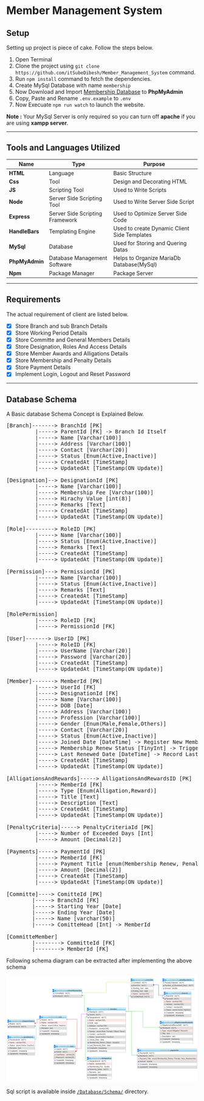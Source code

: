 # __Member Management System__

## __Setup__ 
Setting up project is piece of cake. Follow the steps below.

1. Open Terminal
1. Clone the project using `git clone https://github.com/itSubeDibesh/Member_Management_System` command.
1. Run `npm install` command to fetch the dependencies.
1. Create MySql Database with name `membership`
1. Now Download and Import [Membership Database](./Database/Schema/membership.sql) to __PhpMyAdmin__
1. Copy, Paste and Rename `.env.example` to `.env`
1. Now Execuate `npm run watch` to launch the website.

__Note :__ Your MySql Server is only required so you can turn off __apache__ if you are using __xampp server__.
___
## __Tools and Languages Utilized__
| Name       	| Type                            	| Purpose                                      	|
|------------	|---------------------------------	|----------------------------------------------	|
| __HTML__       	| Language                        	| Basic Structure                              	|
| __Css__        	| Tool                            	| Design and Decorating HTML                   	|
| __JS__         	| Scripting Tool                  	| Used to Write Scripts                        	|
| __Node__       	| Server Side Scripting Tool      	| Used to Write Server Side Script             	|
| __Express__    	| Server Side Scripting Framework 	| Used to Optimize Server Side Code            	|
| __HandleBars__ 	| Templating Engine               	| Used to create Dynamic Client Side Templates 	|
| __MySql__      	| Database                        	| Used for Storing and Quering Datas           	|
| __PhpMyAdmin__ 	| Database Management Software    	| Helps to Organize MariaDb Database(MySql)    	|
| __Npm__        	| Package Manager                 	| Package Server                               	|

___

 ## __Requirements__
 The actual requirement of client are listed below.
 - [X] Store Branch and sub Branch Details
 - [X] Store Working Period Details
 - [X] Store Committe and General Members Details
 - [X] Store Designation, Roles And Access Details
 - [X] Store Member Awards and Alligations Details
 - [X] Store Membership and Penalty Details
 - [X] Store Payment Details
 - [X] Implement Login, Logout and Reset Password
___
## __Database Schema__
A Basic database Schema Concept is Explained Below.
<pre>
[Branch]-------> BranchId [PK]
         |-----> ParentId [FK] -> Branch Id Itself
         |-----> Name [Varchar(100)]
         |-----> Address [Varchar(100)]
         |-----> Contact [Varchar(20)]
         |-----> Status [Enum(Active,Inactive)]
         |-----> CreatedAt [TimeStamp]
         |-----> UpdatedAt [TimeStamp(ON Update)]

[Designation]--> DesignationId [PK]
         |-----> Name [Varchar(100)]
         |-----> Membership Fee [Varchar(100)]
         |-----> Hirachy Value [int(8)]
         |-----> Remarks [Text]
         |-----> CreatedAt [TimeStamp]
         |-----> UpdatedAt [TimeStamp(ON Update)]

[Role]---------> RoleID [PK]
         |-----> Name [Varchar(100)]
         |-----> Status [Enum(Active,Inactive)]
         |-----> Remarks [Text]
         |-----> CreatedAt [TimeStamp]
         |-----> UpdatedAt [TimeStamp(ON Update)]

[Permission]---> PermissionId [PK]
         |-----> Name [Varchar(100)]
         |-----> Status [Enum(Active,Inactive)]
         |-----> Remarks [Text]
         |-----> CreatedAt [TimeStamp]
         |-----> UpdatedAt [TimeStamp(ON Update)]

[RolePermission]
         |-----> RoleID [FK]
         |-----> PermissionId [FK]

[User]-------> UserID [PK]
         |-----> RoleID [FK]
         |-----> UserName [Varchar(20)]
         |-----> Password [Varchar(20)]
         |-----> CreatedAt [TimeStamp]
         |-----> UpdatedAt [TimeStamp(ON Update)]

[Member]-------> MemberId [PK]
         |-----> UserId [FK]
         |-----> DesignationId [FK]
         |-----> Name [Varchar(100)]
         |-----> DOB [Date]
         |-----> Address [Varchar(100)]
         |-----> Profession [Varchar(100)]
         |-----> Gender [Enum(Male,Female,Others)]
         |-----> Contact [Varchar(20)]
         |-----> Status [Enum(Active,Inactive)]
         |-----> Joined Date [DateTime] -> Register New Membeship
         |-----> Membership Renew Status [TinyInt] -> Trigger when MemberShip Renews 
         |-----> Last Renewed Date [DateTime] -> Record Last Renewed Date
         |-----> CreatedAt [TimeStamp]
         |-----> UpdatedAt [TimeStamp(ON Update)]

[AlligationsAndRewards]-----> AlligationsAndRewardsID [PK]
         |-----> MemberId [FK]
         |-----> Type [Enum(Alligation,Reward)]
         |-----> Title [Text]
         |-----> Description [Text]
         |-----> CreatedAt [TimeStamp]
         |-----> UpdatedAt [TimeStamp(ON Update)]

[PenaltyCriteria]-----> PenaltyCriteriaId [PK]
         |-----> Number of Exceeded Days [Int]
         |-----> Amount [Decimal(2)]

[Payments]-----> PaymentId [PK]
         |-----> MemberId [FK]
         |-----> Payment Title [enum(Membership Renew, Penalty, New Membership)]
         |-----> Amount [Decimal(2)]
         |-----> CreatedAt [TimeStamp]
         |-----> UpdatedAt [TimeStamp(ON Update)]

[Committe]----> ComitteId [PK]
        |-----> BranchId [FK]
        |-----> Starting Year [Date]
        |-----> Ending Year [Date]
        |-----> Name [varchar(50)]
        |-----> ComitteHead [Int] -> MemberId

[CommitteMember]
        |--------> CommitteId [FK]
        |--------> MemberId [FK]
</pre>

Following schema diagram can be extracted after implementing the above schema

<img src="./Database/Schema/Schema Diagram.png">

Sql script is available inside [`/Database/Schema/`](./Database/Schema/membership.sql) directory. 